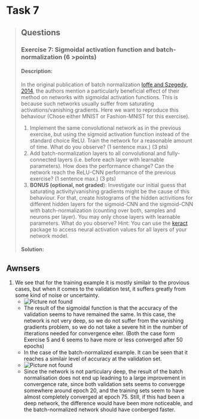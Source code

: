 # Task 7

>## Questions
>### Exercise 7: Sigmoidal activation function and batch-normalization (6 >points)
>
>#### Description:
>
>In the original publication of batch normalization [Ioffe and Szegedy, 2014](https://arxiv.org/pdf/1502.03167.pdf), the authors mention a particularly beneficial effect of their method on networks with sigmoidal activation functions. This is because such networks usually suffer from saturating activations/vanishing gradients. Here we want to reproduce this behaviour (Chose either MNIST or Fashion-MNIST for this exercise).
>
>1. Implement the same convolutional network as in the previous exercise, but using the sigmoid activation function instead of the standard choice ReLU. Train the network for a reasonable amount of time. What do you observe? (1 sentence max.) (3 pts)
>2. Add batch-normalization layers to all convolutional and fully-connected layers (i.e. before each layer with learnable parameters). How does the performance change? Can the network reach the ReLU-CNN performance of the previous exercise? (1 sentence max.) (3 pts)
>3. **BONUS (optional, not graded**): Investigate our initial guess that saturating activity/vanishing gradients might be the cause of this behaviour. For that, create histograms of the hidden activitions for different hidden layers for the sigmoid-CNN and the sigmoid-CNN with batch-normalization (counting over both, samples and neurons per layer). You may only chose layers with learnable parameters. What do you observe?
>Hint: You can use the [keract](https://github.com/philipperemy/keract) package to access neural activation values for all layers of your network model.
>
>
>
>#### Solution:

## Awnsers

1. We see that for the training example it is mostly similair to the provious cases, but when it comes to the validation test, it suffers greatly from some kind of noise or uncertainty. 
   * ![Picture not found](https://raw.githubusercontent.com/jornbh/courses_exchange/master/Neural_networks/Ovinger/miniproject_1/Awnsers/Plots_and_pictures/Exercise_7/Fashion_MNISTmany_convolutions_network_unnormalized.png)
   * The result of the sigmoidal function is that the accuracy of the validation seems to have remained the same. In this case, the network is not very deep, so we do not suffer from the vanishing gradients problem, so we do not take a severe hit in the number of itterations needed for convergence eiter. (Both the case form Exercise 5 and 6 seems to have more or less converged after 50 epochs)
   * In the case of the batch-normalized example. It can be seen that it reaches a similair level of accuracy at the validation set. 
   * ![Picture not found](https://raw.githubusercontent.com/jornbh/courses_exchange/master/Neural_networks/Ovinger/miniproject_1/Awnsers/Plots_and_pictures/Exercise_7/Fashion_MNISTmany_convolutions_network_batch_normalized.png)
   * Since the network is not particulary deep, the result of the batch normalisation does not end up leadning to a large improvement in convergence rate, since both validation sets seems to convergge somewhere around epoch 20, and the training sets seem to have almost completely converged at epoch 75. Still, if this had been a deep network, the difference would have been more noticeable, and the batch-normalized network should have conberged faster.